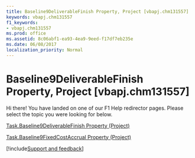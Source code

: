 ```yaml
---
title: Baseline9DeliverableFinish Property, Project [vbapj.chm131557]
keywords: vbapj.chm131557
f1_keywords:
- vbapj.chm131557
ms.prod: office
ms.assetid: 8c06abf1-ea93-4ea9-9eed-f17df7eb235e
ms.date: 06/08/2017
localization_priority: Normal
---
```



# Baseline9DeliverableFinish Property, Project [vbapj.chm131557]

Hi there! You have landed on one of our F1 Help redirector pages. Please select the topic you were looking for below.

[Task.Baseline9DeliverableFinish Property (Project)](https://msdn.microsoft.com/library/d70a60ba-f0e8-5c3a-c023-644aaeca7d1d%28Office.15%29.aspx)

[Task.Baseline9FixedCostAccrual Property (Project)](https://msdn.microsoft.com/library/2c29a5df-ff2e-3e48-361d-9f84366cebfd%28Office.15%29.aspx)

[!include[Support and feedback](~/includes/feedback-boilerplate.md)]
